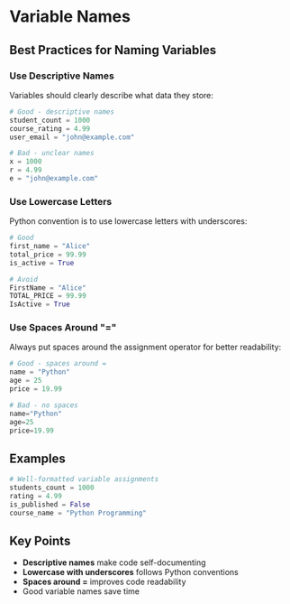 # Variable Names

## Best Practices for Naming Variables

### Use Descriptive Names

Variables should clearly describe what data they store:

```python
# Good - descriptive names
student_count = 1000
course_rating = 4.99
user_email = "john@example.com"

# Bad - unclear names
x = 1000
r = 4.99
e = "john@example.com"
```

### Use Lowercase Letters

Python convention is to use lowercase letters with underscores:

```python
# Good
first_name = "Alice"
total_price = 99.99
is_active = True

# Avoid
FirstName = "Alice"
TOTAL_PRICE = 99.99
IsActive = True
```

### Use Spaces Around "="

Always put spaces around the assignment operator for better readability:

```python
# Good - spaces around =
name = "Python"
age = 25
price = 19.99

# Bad - no spaces
name="Python"
age=25
price=19.99
```

## Examples

```python
# Well-formatted variable assignments
students_count = 1000
rating = 4.99
is_published = False
course_name = "Python Programming"
```

## Key Points

- **Descriptive names** make code self-documenting
- **Lowercase with underscores** follows Python conventions
- **Spaces around =** improves code readability
- Good variable names save time
